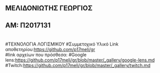 ## ΜΕΛΙΔΟΝΙΩΤΗΣ ΓΕΩΡΓΙΟΣ <br>
## ΑΜ: Π2017131 <br>
#
#ΤΕΧΝΟΛΟΓΙΑ ΛΟΓΙΣΜΙΚΟΥ
#Συμμετοχικό Υλικό
Link αποθετηρίου:https://github.com/p17meli/gr <br>
#link αρχείων που πρόσθεσα:
#Google lens:https://github.com/p17meli/gr/blob/master/_gallery/google-lens.md
#Twitch:https://github.com/p17meli/gr/blob/master/_gallery/twitch.md
